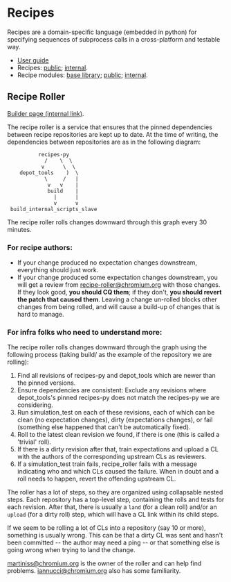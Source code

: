 # Recipes

Recipes are a domain-specific language (embedded in python) for specifying
sequences of subprocess calls in a cross-platform and testable way.

* [User guide](https://chromium.googlesource.com/external/github.com/luci/recipes-py/+/master/doc/user_guide.md)
* Recipes: [public](https://chromium.googlesource.com/chromium/tools/build.git/+/master/scripts/slave/recipes/);
  [internal](https://chrome-internal.googlesource.com/chrome/tools/build_limited/+/master/scripts/slave/recipes/).
* Recipe modules:
  [base library](https://chromium.googlesource.com/external/github.com/luci/recipes-py/+/master/recipe_modules/);
  [public](https://chromium.googlesource.com/chromium/tools/build.git/+/master/scripts/slave/recipe_modules/);
  [internal](https://chrome-internal.googlesource.com/chrome/tools/build_limited/+/master/scripts/slave/recipe_modules/).

## Recipe Roller

[Builder page (internal link)](https://uberchromegw.corp.google.com/i/internal.infra.cron/builders/recipe-roller).

The recipe roller is a service that ensures that the pinned dependencies between
recipe repositories are kept up to date.  At the time of writing, the
dependencies between repositories are as in the following diagram:

              recipes-py
                /    \  \
               v      \  \
        depot_tools    )  \
                \     /   |
                 v   v    |
                 build    |
                   |      |
                   v      v
     build_internal_scripts_slave

The recipe roller rolls changes downward through this graph every 30 minutes.

### For recipe authors:

* If your change produced no expectation changes downstream, everything should
  just work.
* If your change produced some expectation changes downstream, you will get a
  review from recipe-roller@chromium.org with those changes.  If they look good,
  **you should CQ them**; if they don't, **you should revert the patch that
  caused them**.  Leaving a change un-rolled blocks other changes from being
  rolled, and will cause a build-up of changes that is hard to manage.

### For infra folks who need to understand more:

The recipe roller rolls changes downward through the graph using the following
process (taking build/ as the example of the repository we are rolling):

1. Find all revisions of recipes-py and depot\_tools which are newer than the
   pinned versions.
2. Ensure dependencies are consistent: Exclude any revisions where
   depot\_tools's pinned recipes-py does not match the recipes-py we are
   considering.
3. Run simulation\_test on each of these revisions, each of which can be clean
   (no expectation changes), dirty (expectations changes), or fail (something
   else happened that can't be automatically fixed).
4. Roll to the latest clean revision we found, if there is one (this is called a
   'trivial' roll).
5. If there is a dirty revision after that, train expectations and upload a CL
   with the authors of the corresponding upstream CLs as reviewers.
6. If a simulation\_test train fails, recipe\_roller fails with a message
   indicating who and which CLs caused the failure.  When in doubt and a roll
   needs to happen, revert the offending upstream CL.

The roller has a lot of steps, so they are organized using collapsable nested
steps.  Each repository has a top-level step, containing the rolls and tests
for each revision.  After that, there is usually a `land` (for a clean roll)
and/or an `upload` (for a dirty roll) step, which will have a CL link within its
child steps.

If we seem to be rolling a lot of CLs into a repository (say 10 or more),
something is usually wrong.  This can be that a dirty CL was sent and hasn't
been committed -- the author may need a ping -- or that something else is going
wrong when trying to land the change.

martiniss@chromium.org is the owner of the roller and can help find problems.
iannucci@chromium.org also has some familiarity.
